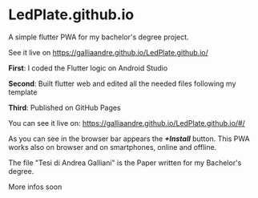 # LedPlate.github.io
A simple flutter PWA for my bachelor's degree project. 

See it live on https://galliaandre.github.io/LedPlate.github.io/



**First**: I coded the Flutter logic on Android Studio

**Second**: Built flutter web and edited all the needed files following my template 

**Third**: Published on GitHub Pages

You can see it live on: https://galliaandre.github.io/LedPlate.github.io/#/

As you can see in the browser bar appears the ***+Install*** button. This PWA works also on browser and on smartphones, online and offline.


The file "Tesi di Andrea Galliani" is the Paper written for my Bachelor's degree.

More infos soon
